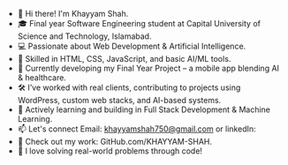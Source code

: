 - 👋 Hi there! I'm Khayyam Shah.
- 🎓 Final year Software Engineering student at Capital University of Science and Technology, Islamabad.
- 💻 Passionate about Web Development & Artificial Intelligence.
- 🔧 Skilled in HTML, CSS, JavaScript, and basic AI/ML tools.
- 📱 Currently developing my Final Year Project – a mobile app blending AI & healthcare.
- 🛠️ I’ve worked with real clients, contributing to projects using WordPress, custom web stacks, and AI-based systems.
- 🌱 Actively learning and building in Full Stack Development & Machine Learning.
- 📫 Let's connect Email: khayyamshah750@gmail.com
   or linkedIn: 
- 📂 Check out my work: GitHub.com/KHAYYAM-SHAH.
- 🚀 I love solving real-world problems through code!

<!---
KHAYYAM-SHAH/KHAYYAM-SHAH is a ✨ special ✨ repository because its `README.md` (this file) appears on your GitHub profile.
You can click the Preview link to take a look at your changes.
--->
